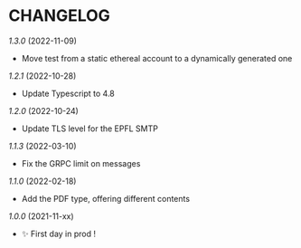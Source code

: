 # CHANGELOG

*1.3.0* (2022-11-09)
- Move test from a static ethereal account to a dynamically generated one

*1.2.1* (2022-10-28)
- Update Typescript to 4.8

*1.2.0* (2022-10-24)
- Update TLS level for the EPFL SMTP

*1.1.3* (2022-03-10)
- Fix the GRPC limit on messages

*1.1.0* (2022-02-18)
- Add the PDF type, offering different contents

*1.0.0* (2021-11-xx)
- ✨ First day in prod !
